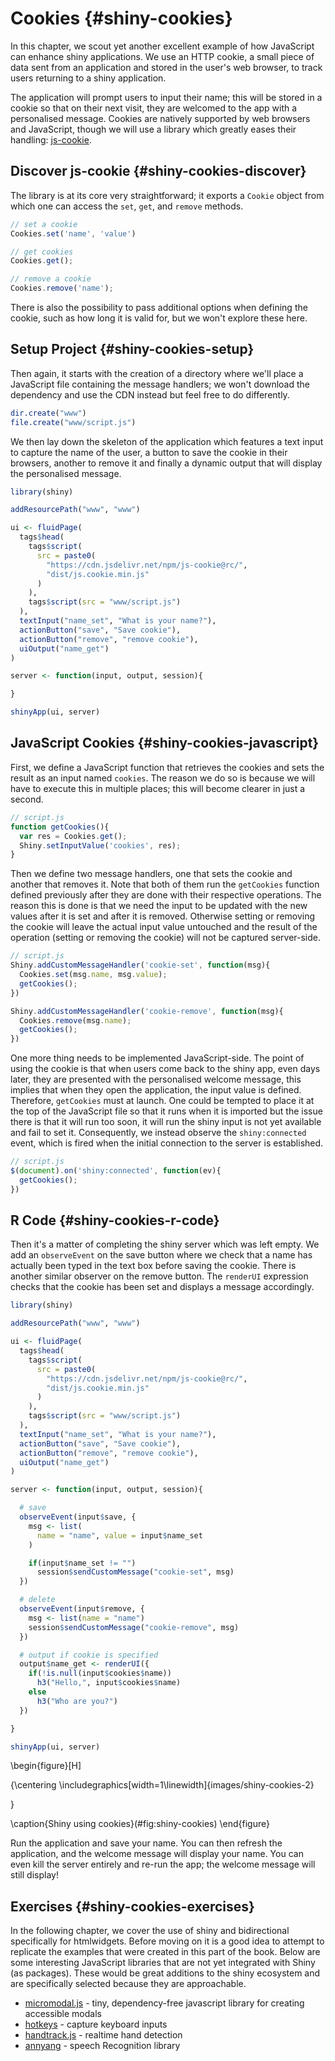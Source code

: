 # Cookies {#shiny-cookies}

In this chapter, we scout yet another excellent example of how JavaScript can enhance shiny applications. We use an HTTP cookie, a small piece of data sent from an application and stored in the user's web browser, to track users returning to a shiny application.

The application will prompt users to input their name; this will be stored in a cookie so that on their next visit, they are welcomed to the app with a personalised message. Cookies are natively supported by web browsers and JavaScript, though we will use a library which greatly eases their handling: [js-cookie](https://github.com/js-cookie/js-cookie).

## Discover js-cookie {#shiny-cookies-discover}

The library is at its core very straightforward; it exports a `Cookie` object from which one can access the `set`, `get`, and `remove` methods. 

```js
// set a cookie
Cookies.set('name', 'value')

// get cookies
Cookies.get();

// remove a cookie
Cookies.remove('name');
```

There is also the possibility to pass additional options when defining the cookie, such as how long it is valid for, but we won't explore these here.

## Setup Project {#shiny-cookies-setup}

Then again, it starts with the creation of a directory where we'll place a JavaScript file containing the message handlers; we won't download the dependency and use the CDN instead but feel free to do differently.

```r
dir.create("www")
file.create("www/script.js")
```

We then lay down the skeleton of the application which features a text input to capture the name of the user, a button to save the cookie in their browsers, another to remove it and finally a dynamic output that will display the personalised message.

```r
library(shiny)

addResourcePath("www", "www")

ui <- fluidPage(
  tags$head(
    tags$script(
      src = paste0(
        "https://cdn.jsdelivr.net/npm/js-cookie@rc/",
        "dist/js.cookie.min.js"
      )
    ),
    tags$script(src = "www/script.js")
  ),
  textInput("name_set", "What is your name?"),
  actionButton("save", "Save cookie"),
  actionButton("remove", "remove cookie"),
  uiOutput("name_get")
)

server <- function(input, output, session){

}

shinyApp(ui, server)
```

## JavaScript Cookies {#shiny-cookies-javascript}

First, we define a JavaScript function that retrieves the cookies and sets the result as an input named `cookies`. The reason we do so is because we will have to execute this in multiple places; this will become clearer in just a second.

```js
// script.js
function getCookies(){
  var res = Cookies.get();
  Shiny.setInputValue('cookies', res);
}
```

Then we define two message handlers, one that sets the cookie and another that removes it. Note that both of them run the `getCookies` function defined previously after they are done with their respective operations. The reason this is done is that we need the input to be updated with the new values after it is set and after it is removed. Otherwise setting or removing the cookie will leave the actual input value untouched and the result of the operation (setting or removing the cookie) will not be captured server-side.

```js
// script.js
Shiny.addCustomMessageHandler('cookie-set', function(msg){
  Cookies.set(msg.name, msg.value);
  getCookies();
})

Shiny.addCustomMessageHandler('cookie-remove', function(msg){
  Cookies.remove(msg.name);
  getCookies();
})
```

One more thing needs to be implemented JavaScript-side. The point of using the cookie is that when users come back to the shiny app, even days later, they are presented with the personalised welcome message, this implies that when they open the application, the input value is defined. Therefore, `getCookies` must at launch. One could be tempted to place it at the top of the JavaScript file so that it runs when it is imported but the issue there is that it will run too soon, it will run the shiny input is not yet available and fail to set it. Consequently, we instead observe the `shiny:connected` event, which is fired when the initial connection to the server is established.

```js
// script.js
$(document).on('shiny:connected', function(ev){
  getCookies();
})
```

## R Code {#shiny-cookies-r-code}

Then it's a matter of completing the shiny server which was left empty. We add an `observeEvent` on the save button where we check that a name has actually been typed in the text box before saving the cookie. There is another similar observer on the remove button. The `renderUI` expression checks that the cookie has been set and displays a message accordingly.

```r
library(shiny)

addResourcePath("www", "www")

ui <- fluidPage(
  tags$head(
    tags$script(
      src = paste0(
        "https://cdn.jsdelivr.net/npm/js-cookie@rc/",
        "dist/js.cookie.min.js"
      )
    ),
    tags$script(src = "www/script.js")
  ),
  textInput("name_set", "What is your name?"),
  actionButton("save", "Save cookie"),
  actionButton("remove", "remove cookie"),
  uiOutput("name_get")
)

server <- function(input, output, session){

  # save
  observeEvent(input$save, {
    msg <- list(
      name = "name", value = input$name_set
    )

    if(input$name_set != "")
      session$sendCustomMessage("cookie-set", msg)
  })

  # delete
  observeEvent(input$remove, {
    msg <- list(name = "name")
    session$sendCustomMessage("cookie-remove", msg)
  })

  # output if cookie is specified
  output$name_get <- renderUI({
    if(!is.null(input$cookies$name))
      h3("Hello,", input$cookies$name)
    else
      h3("Who are you?")
  })

}

shinyApp(ui, server)
```

\begin{figure}[H]

{\centering \includegraphics[width=1\linewidth]{images/shiny-cookies-2} 

}

\caption{Shiny using cookies}(\#fig:shiny-cookies)
\end{figure}

Run the application and save your name. You can then refresh the application, and the welcome message will display your name. You can even kill the server entirely and re-run the app; the welcome message will still display!

## Exercises {#shiny-cookies-exercises}

In the following chapter, we cover the use of shiny and bidirectional specifically for htmlwidgets. Before moving on it is a good idea to attempt to replicate the examples that were created in this part of the book. Below are some interesting JavaScript libraries that are not yet integrated with Shiny (as packages). These would be great additions to the shiny ecosystem and are specifically selected because they are approachable.

- [micromodal.js](https://github.com/Ghosh/micromodal) - tiny, dependency-free javascript library for creating accessible modals
- [hotkeys](https://github.com/jaywcjlove/hotkeys) - capture keyboard inputs
- [handtrack.js](https://github.com/victordibia/handtrack.js) - realtime hand detection
- [annyang](https://github.com/TalAter/annyang) - speech Recognition library 
